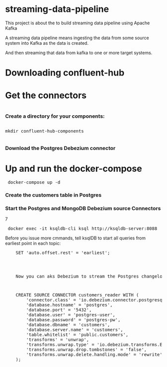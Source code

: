 # streaming-data-pipeline
This project is about the to build streaming data pipeline using Apache Kafka

A streaming data pipeline means ingesting the data from some source system into Kafka as the data is created.

And then streaming that data from kafka to one or more target systems.
<h1>
Downloading confluent-hub
</h1>
<h1>
Get the connectors
<h1>
<h3>Create a directory for your components:</h3>
<pre>
<p>mkdir confluent-hub-components
</p></pre>

<h3>Download the Postgres Debezium connector</h3>

<h1>Up and run the docker-compose</h1>
<pre> docker-compose up -d </pre>

<h3>Create the customers table in Postgres</h3>

<h3> Start the Postgres and MongoDB Debezium source Connectors</h3>7
<pre> docker exec -it ksqldb-cli ksql http://ksqldb-server:8088</pre>

<p> Before you issue more cmmands, tell ksqlDB to start all queries from earliest point in each topic:</p>

<pre>
    SET 'auto.offset.rest' = 'earliest';
<pre>

<p>
    Now you can aks Debezium to stream the Postgres changelogs into Kafka. Invoke the following command in ksqlDB, which creates a Debezium source connector and writes all of its changes to Kafka topics:
</p>
<pre>
    CREATE SOURCE CONNECTOR customers_reader WITH (
        'connector.class' = 'io.debezium.connector.postgresql.PostgresConnector',
        'database.hostname' = 'postgres',
        'database.port' = '5432',
        'database.user' = 'postgres-user',
        'database.password' = 'postgres-pw',
        'database.dbname' = 'customers',
        'database.server.name' = 'customers',
        'table.whitelist' = 'public.customers',
        'transforms' = 'unwrap',
        'transforms.unwrap.type' = 'io.debezium.transforms.ExtractNewRecordState',
        'transforms.unwrap.drop.tombstones' = 'false',
        'transforms.unwrap.delete.handling.mode' = 'rewrite'
    );
</pre>

